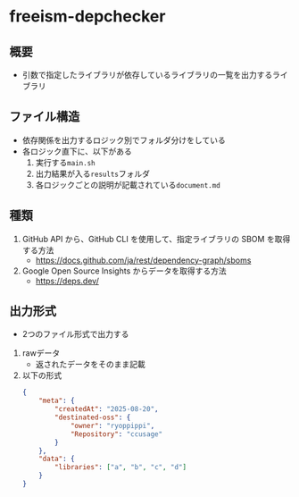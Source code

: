 # freeism-depchecker

## 概要

- 引数で指定したライブラリが依存しているライブラリの一覧を出力するライブラリ

## ファイル構造

- 依存関係を出力するロジック別でフォルダ分けをしている
- 各ロジック直下に、以下がある
	1. 実行する`main.sh`
	1. 出力結果が入る`results`フォルダ
	1. 各ロジックごとの説明が記載されている`document.md`

## 種類

1. GitHub API から、GitHub CLI を使用して、指定ライブラリの SBOM を取得する方法
   - <a href="https://docs.github.com/ja/rest/dependency-graph/sboms" target="_blank" rel="noopener noreferrer">https://docs.github.com/ja/rest/dependency-graph/sboms</a>
1. Google Open Source Insights からデータを取得する方法
   - <a href="https://deps.dev/" target="_blank" rel="noopener noreferrer">https://deps.dev/</a>

## 出力形式
- 2つのファイル形式で出力する

1. rawデータ
	- 返されたデータをそのまま記載
2. 以下の形式
	```json
	{
		"meta": {
			"createdAt": "2025-08-20",
			"destinated-oss": {
				"owner": "ryoppippi",
				"Repository": "ccusage"
			}
		},
		"data": {
			"libraries": ["a", "b", "c", "d"]
		}
	}
	```
